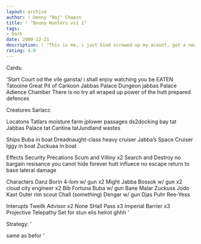 ```yaml
---
layout: archive
author: ! Denny "Noj" Chapin
title: ! "Bouny Hunters vs1 1"
tags:
- Dark
date: 2000-12-21
description: ! "This is me, i just kind screwed up my acount, got a new one"
rating: 4.0
---
```

Cards: 

'Start
Court od the vile gansta/ i shall enjoy watching you be EATEN
Tatooine Great Pit of Carkoon
Jabbas Palace Dungeon
jabbas Palace Adience Chamber
There is no try
all wraped up
power of the hutt
prepared defences

Creatures
Sarlacc

Locatons
Tatlars moisture farm
jplower passages
ds2docking bay
tat Jabbas Palace
tat Cantina
tatJundland wastes


Ships
Buba in boat
Dreadnaught-class heavy cruiser
Jabba’s Space Cruiser
Iggy in boat
Zuckuaa in boat


Effects
Security Precations
Scum and Villiny x2
Search and Destroy
no bargain
resisance
you canot hide forever
hutt influece
no escape
return to base
lateral damage

Characters
Danz Borin
4-lom w/ gun x2
Might Jabba
Bossok w/ gun x2
cloud city engineer x2
Bib Fortuna
Buba w/ gun
Bane Malar
Zuckuss
Jodo Kast
Outer rim scout
Chall (something)
Dengar w/ gun
Djas Puhr
Ree-Yess

Interupts
Tweilk Advisor x2
None SHall Pass x3
Imperial Barrier x3
Projective Telepathy
Set for stun
elis helrot
ghhh
'

Strategy: '

same as befor '